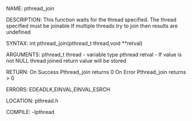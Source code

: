 NAME: pthread_join

DESCRIPTION: This function waits for the thread specified. The thread specified must be joinable
             If multiple threads try to join then results are undefined

SYNTAX: int pthread_join(pthread_t thread,void **retval)

ARGUMENTS: pthread_t thread       -  variable type pthread
           retval                 -  If value is not NULL thread joined return value will be stored

RETURN:   On Success Pthread_join returns 0
          On Error Pthread_join returns > 0

ERRORS:  EDEADLK,EINVAL,EINVAL,ESRCH

LOCATION: pthread.h

COMPILE: -lpthread
